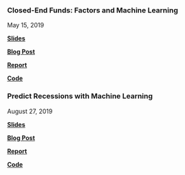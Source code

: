 <!--
.. title: Projects
.. slug: projects
.. date: 2019-08-27 20:17:28 UTC-05:00
.. tags: 
.. category: 
.. link: 
.. description: 
.. type: text
-->

### Closed-End Funds: Factors and Machine Learning
May 15, 2019

[**Slides**](https://docs.google.com/presentation/d/1DeDMW7us7LRm7-XDBmwXx69KBls5A_ed4Al6sR87Ozs/edit?usp=sharing)

[**Blog Post**](https://robkdy.github.io/posts/closed-end-funds/)

[**Report**](https://docs.google.com/document/d/1bhJHXGxqkxz5WDHIEhrrVNPZWUbcnE7qRPl7mZmfkNk/edit?usp=sharing)

[**Code**](https://github.com/robkdy/closed-end-funds)



### Predict Recessions with Machine Learning
August 27, 2019

[**Slides**]()

[**Blog Post**](https://robkdy.github.io/posts/predicting-recessions/)

[**Report**]()

[**Code**]()



